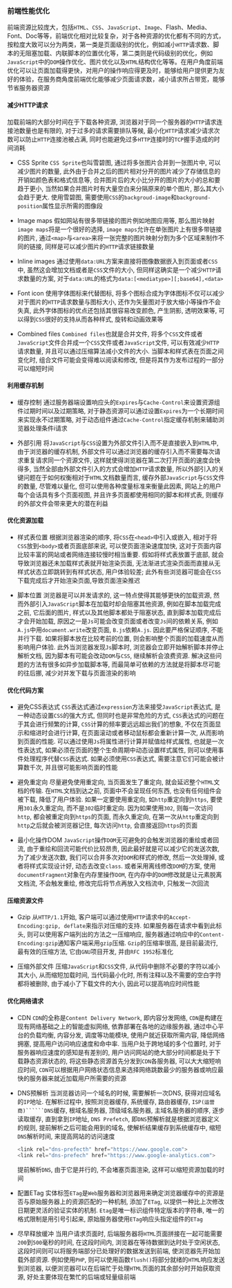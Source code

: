 ### 前端性能优化
前端资源比较庞大，包括```HTML```、```CSS```、```JavaScript```、```Image```、Flash、Media、Font、Doc等等，前端优化相对比较复杂，对于各种资源的优化都有不同的方式，按粒度大致可以分为两类，第一类是页面级别的优化，例如减小```HTTP```请求数、脚本的无阻塞加载、内联脚本的位置优化等，第二类则是代码级别的优化，例如```JavaScript```中的```DOM```操作优化、图片优化以及```HTML```结构优化等等。在用户角度前端优化可以让页面加载得更快，对用户的操作响应得更及时，能够给用户提供更为友好的体验，在服务商角度前端优化能够减少页面请求数，减小请求所占带宽，能够节省服务器资源

#### 减少HTTP请求
加载前端的大部分时间在于下载各种资源, 浏览器对于同一个服务器的```HTTP```请求连接池数量也是有限的, 对于过多的请求需要排队等候, 最小化```HTTP```请求减少请求次数可以防止```HTTP```连接池被占满, 同时也能避免过多```HTTP```连接时的```TCP```握手造成的时间消耗

 - CSS Sprite
   ```CSS Sprite```也叫雪碧图, 通过将多张图片合并到一张图片中, 可以减少图片的数量, 此外由于合并之后的图片相对分开的图片减少了存储信息的开销如颜色表和格式信息等, 合并图片后的大小比分开的图片的大小的总和要趋于更小, 当然如果合并图片时有大量空白来分隔原来的单个图片, 那么其大小会趋于更大. 使用雪碧图, 需要使用```CSS```的```backgroud-image```和```background-position```属性显示所需的图像段
   
  - Image maps
    假如网站有很多带链接的图片例如地图应用等, 那么图片映射```image maps```将是一个很好的选择, ```image maps```允许在单张图片上有很多带链接的图片, 通过```<map>```与```<area>```来将一张完整的图片映射分割为多个区域来制作不同的链接, 同样是可以减少图片的```HTTP```请求链接数量
    
  - Inline images
    通过使用```data:URL```方案来直接将图像数据嵌入到页面或者```CSS```中, 虽然这会增加文档或者是```CSS```文件的大小, 但同样这确实是一个减少```HTTP```请求数量的方案, 对于```data:URL```的格式为```data:[<mediatype>][;base64],<data>```

  - Font icon
    使用字体图标来代替图标, 将多个图标合成为字体图标不仅可以减少对于图片的```HTTP```请求数量与图标大小, 还作为矢量图对于放大缩小等操作不会失真, 此外字体图标的优点还包括其很容易改变颜色, 产生阴影, 透明效果等, 可以得到```CSS```很好的支持从而各种样式, 旋转和动画效果等
  - Combined files
    ```Combined files```也就是合并文件, 将多个```CSS```文件或者```JavaScript```文件合并成一个```CSS```文件或者```JavaScript```文件, 可以有效减少```HTTP```请求数量, 并且可以通过压缩算法减小文件的大小. 当脚本和样式表在页面之间变化时, 组合文件可能会变得难以阅读和修改, 但是将其作为发布过程的一部分可以缩短时间

#### 利用缓存机制
  - 缓存控制
    通过服务器端设置响应头的```Expires```与```Cache-Control```来设置资源组件过期时间以及过期策略, 对于静态资源可以通过设置```Expires```为一个长期时间来实现永不过期策略, 对于动态组件通过```Cache-Control```指定缓存机制来辅助浏览器处理条件i请求

  - 外部引用
    将```JavaScript```与```CSS```设置为外部文件引入而不是直接嵌入到```HTML```中, 由于浏览器的缓存机制, 外部文件可以通过浏览器的缓存引入而不需要每次请求重复请求同一个资源文件, 这样就使得浏览器在第二次打开页面的速度会快得多, 当然全部由外部文件引入的方式会增加```HTTP```请求数量, 所以外部引入的关键问题在于如何权衡相对于```HTML```文档数量而言, 缓存外部```JavaScript```与```CSS```文件的数量, 尽管难以量化, 但可以使用各种度量标准来衡量此因素, 网站上的用户每个会话具有多个页面视图, 并且许多页面都使用相同的脚本和样式表, 则缓存的外部文件会带来更大的潜在利益

#### 优化资源加载
  - 样式表位置
    根据浏览器渲染的顺序, 将```CSS```在```<head>```中引入或嵌入, 相对于将```CSS```放到```<body>```或者页面底部来说, 可以使页面渲染速度加快, 这对于页面内容比较丰富的网站或者网络连接较慢时相当重要. 假如将样式表放置于底部, 就会导致浏览器还未加载样式表就开始渲染页面, 无法渐进式渲染页面而直接从无样式状态立即跳转到有样式状态, 用户体验较差; 此外有些浏览器可能会在```CSS```下载完成后才开始渲染页面,导致页面渲染推迟

  - 脚本位置
    浏览器是可以并发请求的, 这一特点使得其能够更快的加载资源, 然而外部引入```JavaScript```脚本在加载时却会阻塞其他资源, 例如在脚本加载完成之前, 它后面的图片, 样式以及其他脚本都处于阻塞状态, 直到脚本加载完成后才会开始加载, 原因之一是```Js```可能会改变页面或者改变```Js```间的依赖关系, 例如```A.js```中用```document.write```改变页面, ```B.js```依赖```A.js```. 因此要严格保证顺序, 不能并行下载. 如果将脚本放在比较考前的位置, 则会影响整个页面的加载速度从而影响用户体验. 此外当浏览器发现```Js```脚本时, 浏览器会立即开始解析脚本并停止解析文档, 因为脚本有可能会改动```DOM```与```CSS```, 继续解析会浪费资源. 解决这些问题的方法有很多如异步加载脚本等, 而最简单可依赖的方法就是将脚本尽可能的往后挪, 减少对并发下载与页面渲染的影响

#### 优化代码方案
  - 避免CSS表达式
    ```CSS```表达式通过```expression```方法来接受```JavaScript```表达式, 是一种动态设置```CSS```的强大方式, 但同时也是非常危险的方式, ```CSS```表达式的问题在于其会进行频繁的计算, ```CSS```计算的频率要远远超出我们的想象, 不仅在页面显示和缩进时会进行计算, 在页面滚动或者移动鼠标都会重新计算一次, 从而影响到页面的性能. 可以通过使用```Js```将属性进行计算并赋值给样式属性, 也就是一次性表达式, 如果必须在页面的整个生命周期中动态设置样式属性, 则可以使用事件处理程序代替```CSS```表达式. 如果必须使用```CSS```表达式, 需要注意它们可能会被计算数千次, 并且很可能影响页面的性能
    
  - 避免重定向
    尽量避免使用重定向, 当页面发生了重定向, 就会延迟整个```HTML```文档的传输. 在```HTML```文档到达之前, 页面中不会呈现任何东西, 也没有任何组件会被下载, 降低了用户体验. 如果一定要使用重定向, 如```http```重定向到```https```, 要使用```301```永久重定向, 而不是```302```临时重定向. 因为如果使用```302```, 则每一次访问```http```, 都会被重定向到```https```的页面, 而永久重定向, 在第一次从```http```重定向到```http```之后就会被浏览器记住, 每次访问```http```, 会直接返回```https```的页面
   
  - 最小化操作DOM
    ```JavaScript```操作```DOM```无可避免的会触发浏览器的重绘或者回流, 由于重绘和回流可能代价比较昂贵, 因此最好就是可以减少它的发送次数, 为了减少发送次数, 我们可以合并多次对```DOM```和样式的修改, 然后一次处理掉, 或者将样式实现设计好, 动态去改变```class```. 或者采用离线修改```DOM```的方案, 使用```documentFragment```对象在内存里操作```DOM```, 在内存中的```DOM```修改就是让元素脱离文档流, 不会触发重绘, 修改完后将节点再放入文档流中, 只触发一次回流

#### 压缩资源文件
  - Gzip
    从```HTTP/1.1```开始, 客户端可以通过使用```HTTP```请求中的```Accept-Encoding:gzip, deflate```来指示对压缩的支持. 如果服务器在请求中看到此标头, 则可以使用客户端列出的方法之一压缩响应, 服务器通过响应中的```Content-Encoding:gzip```通知客户端采用```gzip```压缩. ```Gzip```的压缩率很高, 是目前最流行, 最有效的压缩方法, 它由```GNU```项目开发, 并由```RFC 1952```标准化

  - 压缩外部文件
    压缩```JavaScript```和```CSS```文件, 从代码中删除不必要的字符以减小其大小, 从而缩短加载时间, 当代码最小化时, 所有注释以及不需要的空白字符都将被删除, 由于减小了下载文件的大小, 因此可以提高响应时间性能

#### 优化网络请求
  - CDN
    ```CDN```的全称是```Content Delivery Network```, 即内容分发网络, ```CDN```是构建在现有网络基础之上的智能虚拟网络, 依靠部署在各地的边缘服务器, 通过中心平台的负载均衡, 内容分发, 调度等功能模块, 使用户就近获取所需内容, 降低网络拥塞, 提高用户访问响应速度和命中率. 当用户处于跨地域的多个位置时, 对于服务器响应速度的感知是有差别的, 用户访问网站的绝大部分时间都是处于下载静态资源状态的, 将这些静态资源首先分发到```CDN```各服务器, 可以大大缩短响应时间, ```CDN```可以根据用户网络状态信息来选择网络跳数最少的服务器或响应最快的服务器来就近加载用户所需要的资源
  
  - DNS预解析
    当浏览器访问一个域名的时候, 需要解析一次DNS, 获得对应域名的```IP```地址. 在解析过程中, 按照浏览器缓存, 系统缓存, 路由器缓存, ```ISP(运营商)``````DNS```缓存, 根域名服务器, 顶级域名服务器, 主域名服务器的顺序, 逐步读取缓存, 直到拿到```IP```地址, ```DNS Prefetch```, 即```DNS```预解析就是根据浏览器定义的规则, 提前解析之后可能会用到的域名, 使解析结果缓存到系统缓存中, 缩短```DNS```解析时间, 来提高网站的访问速度
    ```javascript
    <link rel="dns-prefecth" href="https://www.google.com">
    <link rel="dns-prefech" href="https://www.google-analytics.com">
    ```
    提前解析```DNS```, 由于它是并行的, 不会堵塞页面渲染, 这样可以缩短资源加载的时间
    
  - 配置ETag
    实体标签```ETag```是```Web```服务器和浏览器用来确定浏览器缓存中的资源是否与原始服务器上的资源匹配的一种机制, 添加了```ETag```, 以提供一种比上次修改日期更灵活的验证实体的机制. ```Etag```是唯一标识组件特定版本的字符串, 唯一的格式限制是用引号引起来, 原始服务器使用```ETag```响应头指定组件的```ETag```

  - 尽早释放缓冲
    当用户请求页面时, 后端服务器将```HTML```页面拼接在一起可能需要```200```到```500```毫秒的时间, 在这段时间内, 浏览器在等待数据到达时处于空闲状态, 这段时间则可以将服务端部分已处理好的数据发送到前端, 使浏览器先开始加载外部资源. 例如使用```PHP```, 则可以使用函数```flush()```将部分就绪的```HTML```响应发送到浏览器, 以便浏览器可以在后端忙于处理```HTML```页面的其余部分时开始获取资源, 好处主要体现在繁忙的后端或轻量级前端